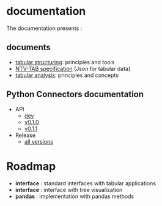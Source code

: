 # documentation

The documentation presents :

## documents

- [tabular structuring](https://github.com/loco-philippe/tab-dataset/tree/main/docs/tabular_structuring.pdf): principles and tools
- [NTV-TAB specification](https://loco-philippe.github.io/ES/NTV%20tabular%20format%20(NTV-TAB).htm) (Json for tabular data)
- [tabular analysis](https://github.com/loco-philippe/tab-analysis/tree/main/docs/tabular_analysis.pdf): principles and concepts

## Python Connectors documentation

- API
  - [dev](https://loco-philippe.github.io/tab-dataset/tab_dataset.html)
  - [v0.1.0](https://loco-philippe.github.io/tab-dataset/v0.1.0/tab_dataset.html)
  - [v0.1.1](https://loco-philippe.github.io/tab-dataset/v0.1.1/tab_dataset.html)
- Release
  - [all versions](https://github.com/loco-philippe/tab-dataset/tree/main/docs/release.rst)

# Roadmap

- **interface** : standard interfaces with tabular applications
- **interface** : interface with tree visualization
- **pandas**    : implementation with pandas methods

